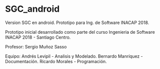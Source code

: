 # SGC_android
Version SGC en android. Prototipo para Ing. de Software INACAP 2018.

Prototipo inicial desarrollado como parte del curso Ingenieria de Software
INACAP 2018 - Santiago Centro.

Profesor:
Sergio Muñoz Sasso

Equipo:
Andrés Levipil - Analisis y Modelado.
Bernardo Manríquez - Documentación.
Ricardo Morales - Programación.
